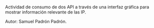 Actividad de consumo de dos API a través de una interfaz gráfica para mostrar información relevante de las IP.

Autor: Samuel Padrón Padrón.
